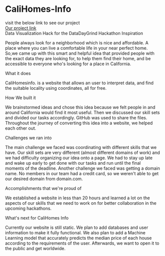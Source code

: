 # CaliHomes-Info
visit the below link to see our project<br>
<a href = 'https://calihome-info.netlify.app/'>Our project link </a><br>
Data Visualization Hack for the DataDayGrind Hackathon
Inspiration

People always look for a neighborhood which is nice and affordable. A place where you can live a comfortable life in your near perfect home. So,we came up with this smart and helpful idea that provided people with the exact data they are looking for, to help them find their home, and be accessible to everyone who's looking for a place in California.

What it does

CaliHomesinfo. is a website that allows an user to interpret data, and find the suitable locality using coordinates, all for free.

How We built it

We brainstormed ideas and chose this idea because we felt people in and around California would find it most useful. Then we discussed our skill sets and divided our tasks accordingly. GitHub was used to share the files. Throughout the journey of converting this idea into a website, we helped each other out.

Challenges we ran into

The main challenge we faced was coordinating with different skills that we have. Our skill sets are very different (almost different domains of work) and we had difficulty organizing our idea onto a page. We had to stay up late and wake up early to get done with our tasks and run until the final moments of the deadline. Another challenge we faced was getting a domain name. No members in our team had a credit card, so we weren't able to get our desired domain from domain.com.

Accomplishments that we're proud of

We established a website in less than 20 hours and learned a lot on the aspects of our skills that we need to work on for better collaboration in the upcoming hackathons.

What's next for CaliHomes Info

Currently our website is still static. We plan to add databases and user information to make it fully functional. We also plan to add a Machine Learning model that accurately predicts the median price of each house according to the requirements of the user. Afterwards, we want to open it to the public and get worldwide.
